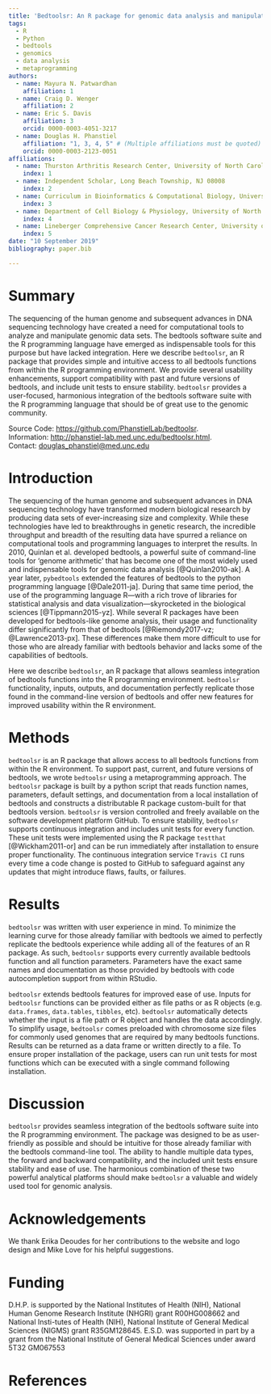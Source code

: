```yaml
---
title: 'Bedtoolsr: An R package for genomic data analysis and manipulation'
tags:
  - R
  - Python
  - bedtools
  - genomics
  - data analysis
  - metaprogramming
authors:
  - name: Mayura N. Patwardhan
    affiliation: 1
  - name: Craig D. Wenger
    affiliation: 2
  - name: Eric S. Davis
    affiliation: 3
    orcid: 0000-0003-4051-3217
  - name: Douglas H. Phanstiel  
    affiliation: "1, 3, 4, 5" # (Multiple affiliations must be quoted)
    orcid: 0000-0003-2123-0051
affiliations:
  - name: Thurston Arthritis Research Center, University of North Carolina, Chapel Hill, NC 27599, USA
    index: 1
  - name: Independent Scholar, Long Beach Township, NJ 08008
    index: 2
  - name: Curriculum in Bioinformatics & Computational Biology, University of North Carolina, Chapel Hill, NC 27599, USA
    index: 3
  - name: Department of Cell Biology & Physiology, University of North Carolina, Chapel Hill, NC 27599, USA
    index: 4
  - name: Lineberger Comprehensive Cancer Research Center, University of North Carolina, Chapel Hill, NC 27599, USA
    index: 5
date: "10 September 2019"
bibliography: paper.bib

---
```


# Summary

The sequencing of the human genome and subsequent advances in DNA sequencing technology have created a need for computational tools to analyze and manipulate genomic data sets. The bedtools software suite and the R programming language have emerged as indispensable tools for this purpose but have lacked integration. Here we describe `bedtoolsr`, an R package that provides simple and intuitive access to all bedtools functions from within the R programming environment. We provide several usability enhancements, support compatibility with past and future versions of bedtools, and include unit tests to ensure stability. `bedtoolsr` provides a user-focused, harmonious integration of the bedtools software suite with the R programming language that should be of great use to the genomic community. 

Source Code: https://github.com/PhanstielLab/bedtoolsr.  
Information: http://phanstiel-lab.med.unc.edu/bedtoolsr.html.  
Contact: douglas_phanstiel@med.unc.edu  


# Introduction

The sequencing of the human genome and subsequent advances in DNA sequencing technology have transformed modern biological research by producing data sets of ever-increasing size and complexity. While these technologies have led to breakthroughs in genetic research, the incredible throughput and breadth of the resulting data have spurred a reliance on computational tools and programming languages to interpret the results. In 2010, Quinlan et al. developed bedtools, a powerful suite of command-line tools for ‘genome arithmetic’ that has become one of the most widely used and indispensable tools for genomic data analysis [@Quinlan2010-ak]. A year later, `pybedtools` extended the features of bedtools to the python programming language [@Dale2011-ja]. During that same time period, the use of the programming language R—with a rich trove of libraries for statistical analysis and data visualization—skyrocketed in the biological sciences [@Tippmann2015-yz]. While several R packages have been developed for bedtools-like genome analysis, their usage and functionality differ significantly from that of bedtools [@Riemondy2017-vz; @Lawrence2013-px]. These differences make them more difficult to use for those who are already familiar with bedtools behavior and lacks some of the capabilities of bedtools.

Here we describe `bedtoolsr`, an R package that allows seamless integration of bedtools functions into the R programming environment. `bedtoolsr` functionality, inputs, outputs, and documentation perfectly replicate those found in the command-line version of bedtools and offer new features for improved usability within the R environment.


# Methods

`bedtoolsr` is an R package that allows access to all bedtools functions from within the R environment. To support past, current, and future versions of bedtools, we wrote `bedtoolsr` using a metaprogramming approach. The `bedtoolsr` package is built by a python script that reads function names, parameters, default settings, and documentation from a local installation of bedtools and constructs a distributable R package custom-built for that bedtools version. `bedtoolsr` is version controlled and freely available on the software development platform GitHub. To ensure stability, `bedtoolsr` supports continuous integration and includes unit tests for every function. These unit tests were implemented using the R package `testthat` [@Wickham2011-or] and can be run immediately after installation to ensure proper functionality. The continuous integration service `Travis CI` runs every time a code change is posted to GitHub to safeguard against any updates that might introduce flaws, faults, or failures.

# Results

`bedtoolsr` was written with user experience in mind. To minimize the learning curve for those already familiar with bedtools we aimed to perfectly replicate the bedtools experience while adding all of the features of an R package.  As such, `bedtoolsr` supports every currently available bedtools function and all function parameters.  Parameters have the exact same names and documentation as those provided by bedtools with code autocompletion support from within RStudio.

`bedtoolsr` extends bedtools features for improved ease of use.  Inputs for `bedtoolsr` functions can be provided either as file paths or as R objects (e.g. `data.frames`, `data.tables`, `tibbles`, etc).  `bedtoolsr` automatically detects whether the input is a file path or R object and handles the data accordingly. To simplify usage, `bedtoolsr` comes preloaded with chromosome size files for commonly used genomes that are required by many bedtools functions. Results can be returned as a data frame or written directly to a file. To ensure proper installation of the package, users can run unit tests for most functions which can be executed with a single command following installation.


# Discussion

`bedtoolsr` provides seamless integration of the bedtools software suite into the R programming environment. The package was designed to be as user-friendly as possible and should be intuitive for those already familiar with the bedtools command-line tool. The ability to handle multiple data types, the forward and backward compatibility, and the included unit tests ensure stability and ease of use. The harmonious combination of these two powerful analytical platforms should make `bedtoolsr` a valuable and widely used tool for genomic analysis.

# Acknowledgements

We thank Erika Deoudes for her contributions to the website and logo design and Mike Love for his helpful suggestions.

# Funding

D.H.P. is supported by the National Institutes of Health (NIH), National Human Genome Research Institute (NHGRI) grant R00HG008662 and National Insti-tutes of Health (NIH), National Institute of General Medical Sciences (NIGMS) grant R35GM128645. E.S.D. was supported in part by a grant from the National Institute of General Medical Sciences under award 5T32 GM067553

# References